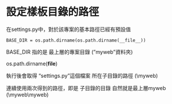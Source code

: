 # 設定樣板目錄的路徑


在settings.py中，對於該專案的基本路徑已經有預設值

    BASE_DIR = os.path.dirname(os.path.dirname(__file__))


BASE_DIR 指的是 最上層的專案目錄 (”myweb”資料夾)

  os.path.dirname(__file__) 

  執行後會取得 “settings.py”這個檔案 所在子目錄的路徑 (\myweb)

  連續使用兩次得到的路徑，即是 子目錄的目錄 自然就是最上層myweb (\myweb\myweb)
